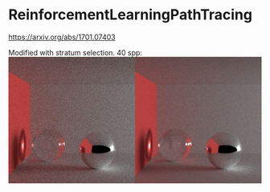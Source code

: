 # ReinforcementLearningPathTracing

https://arxiv.org/abs/1701.07403

Modified with stratum selection. 40 spp:
![](https://raw.githubusercontent.com/RNG65536/ReinforcementLearningPathTracing/master/1.jpg)

